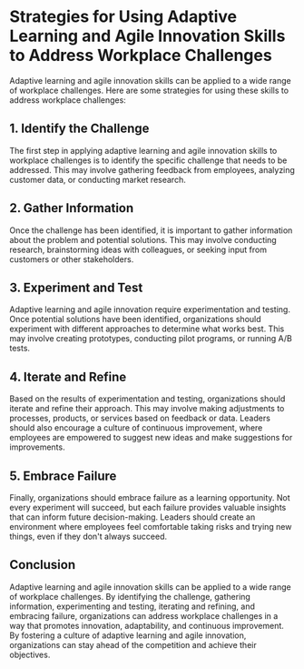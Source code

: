 Strategies for Using Adaptive Learning and Agile Innovation Skills to Address Workplace Challenges
==========================================================================================

Adaptive learning and agile innovation skills can be applied to a wide range of workplace challenges. Here are some strategies for using these skills to address workplace challenges:

## 1. Identify the Challenge

The first step in applying adaptive learning and agile innovation skills to workplace challenges is to identify the specific challenge that needs to be addressed. This may involve gathering feedback from employees, analyzing customer data, or conducting market research.

## 2. Gather Information

Once the challenge has been identified, it is important to gather information about the problem and potential solutions. This may involve conducting research, brainstorming ideas with colleagues, or seeking input from customers or other stakeholders.

## 3. Experiment and Test

Adaptive learning and agile innovation require experimentation and testing. Once potential solutions have been identified, organizations should experiment with different approaches to determine what works best. This may involve creating prototypes, conducting pilot programs, or running A/B tests.

## 4. Iterate and Refine

Based on the results of experimentation and testing, organizations should iterate and refine their approach. This may involve making adjustments to processes, products, or services based on feedback or data. Leaders should also encourage a culture of continuous improvement, where employees are empowered to suggest new ideas and make suggestions for improvements.

## 5. Embrace Failure

Finally, organizations should embrace failure as a learning opportunity. Not every experiment will succeed, but each failure provides valuable insights that can inform future decision-making. Leaders should create an environment where employees feel comfortable taking risks and trying new things, even if they don't always succeed.

Conclusion
----------

Adaptive learning and agile innovation skills can be applied to a wide range of workplace challenges. By identifying the challenge, gathering information, experimenting and testing, iterating and refining, and embracing failure, organizations can address workplace challenges in a way that promotes innovation, adaptability, and continuous improvement. By fostering a culture of adaptive learning and agile innovation, organizations can stay ahead of the competition and achieve their objectives.
